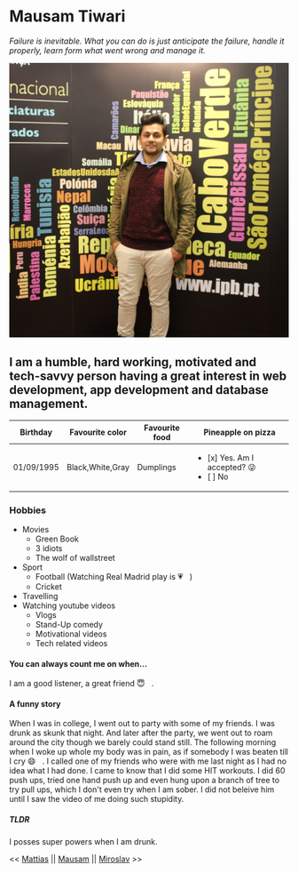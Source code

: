# Mausam Tiwari


*Failure is inevitable. What you can do is just anticipate the failure, handle it properly, learn form what went wrong and manage it.*


![Me](https://github.com/ErAsuratya/markdown-challenge/blob/master/Me.jpg)


## I am a humble, hard working, motivated and tech-savvy person having a great interest in web development, app development and database management.


|Birthday|Favourite color|Favourite food|Pineapple on pizza|
|-|-|-|-|
|01/09/1995|Black,White,Gray|Dumplings|<ul><li>[x] Yes. Am I accepted? :stuck_out_tongue_winking_eye:&nbsp; </li> <li>[ ] No</li> </ul>|


### Hobbies
* Movies
  * Green Book
  * 3 idiots
  * The wolf of wallstreet
* Sport
  * Football (Watching Real Madrid play is :heartpulse: &nbsp; )
  * Cricket
* Travelling
* Watching youtube videos 
  * Vlogs
  * Stand-Up comedy
  * Motivational videos
  * Tech related videos


#### You can always count me on when...
  I am a good listener, a great friend :innocent: &nbsp; .


#### A funny story
  When I was in college, I went out to party with some of my friends. I was drunk as skunk that night. And later after the party, we went out to roam around the city though we barely could stand still. The following morning when I woke up whole my body was in pain, as if somebody I was beaten till I cry :smile: &nbsp; . I called one of my friends who were with me last night as I had no idea what I had done. I came to know that I did some HIT workouts. I did 60 push ups, tried one hand push up and even hung upon a branch of tree to try pull ups, which I don't even try when I am sober. I did not beleive him until I saw the video of me doing such stupidity. 


##### TLDR
  I posses super powers when I am drunk.


<< [Mattias](https://github.com/WiseCoding/markdown-challenge/blob/master/README.md) || [Mausam](https://github.com/ErAsuratya/markdown-challenge/blob/master/README.md) || [Miroslav](https://github.com/miroslavveljanoski/markdown-challenge/blob/master/README.md) >>
